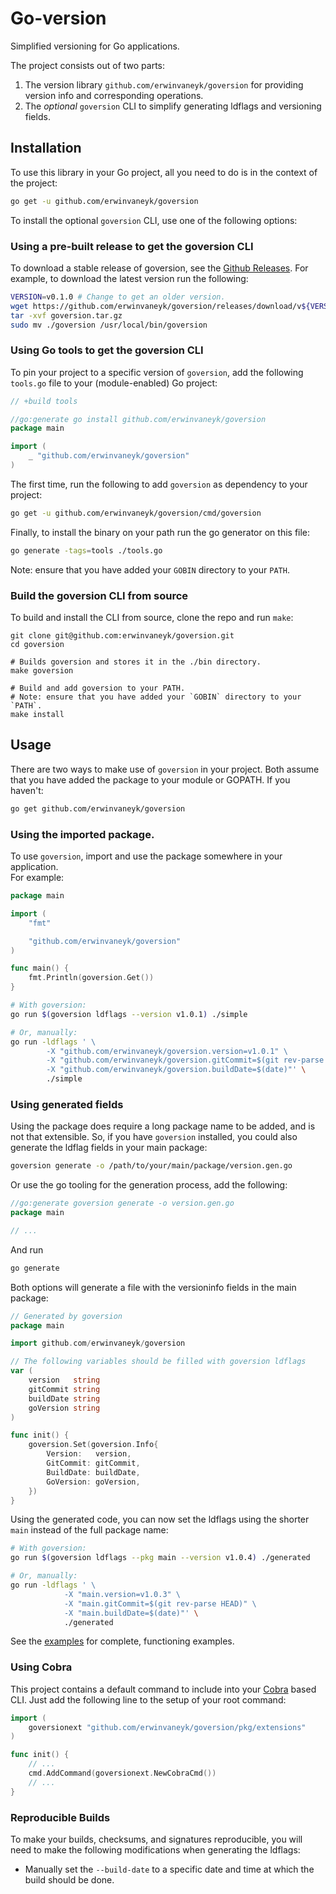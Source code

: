 # Go-version

Simplified versioning for Go applications.

The project consists out of two parts:
1. The version library `github.com/erwinvaneyk/goversion` for providing version
   info and corresponding operations.
2. The _optional_ `goversion` CLI to simplify generating ldflags and versioning
   fields.
   
## Installation

To use this library in your Go project, all you need to do is in the context of 
the project:

```bash
go get -u github.com/erwinvaneyk/goversion
```

To install the optional `goversion` CLI, use one of the following options:

### Using a pre-built release to get the goversion CLI

To download a stable release of goversion, see the 
[Github Releases](https://github.com/erwinvaneyk/goversion/releases). For 
example, to download the latest version run the following: 

```bash
VERSION=v0.1.0 # Change to get an older version.
wget https://github.com/erwinvaneyk/goversion/releases/download/v${VERSION}/goversion_$(echo $VERSION | sed 's/v//')_$(uname)_$(uname -m).tar.gz -O goversion.tar.gz
tar -xvf goversion.tar.gz
sudo mv ./goversion /usr/local/bin/goversion 
```

### Using Go tools to get the goversion CLI

To pin your project to a specific version of `goversion`, add the following 
`tools.go` file to your (module-enabled) Go project:
```go
// +build tools

//go:generate go install github.com/erwinvaneyk/goversion
package main

import (
	_ "github.com/erwinvaneyk/goversion"
)
```
The first time, run the following to add `goversion` as dependency to your project:
```bash
go get -u github.com/erwinvaneyk/goversion/cmd/goversion
```

Finally, to install the binary on your path  run the go generator on this file:
```bash
go generate -tags=tools ./tools.go
```

Note: ensure that you have added your `GOBIN` directory to your `PATH`.

### Build the goversion CLI from source

To build and install the CLI from source, clone the repo and run `make`:
```
git clone git@github.com:erwinvaneyk/goversion.git
cd goversion

# Builds goversion and stores it in the ./bin directory.
make goversion

# Build and add goversion to your PATH.
# Note: ensure that you have added your `GOBIN` directory to your `PATH`.
make install
```

## Usage

There are two ways to make use of `goversion` in your project. Both assume 
that you have added the package to your module or GOPATH. If you haven't:
 
```bash
go get github.com/erwinvaneyk/goversion
```

### Using the imported package.
To use `goversion`, import and use the package somewhere in your application.  
For example:

```go
package main

import (
	"fmt"

	"github.com/erwinvaneyk/goversion"
)

func main() {
	fmt.Println(goversion.Get())
}
```


```bash
# With goversion:
go run $(goversion ldflags --version v1.0.1) ./simple

# Or, manually:
go run -ldflags ' \
		-X "github.com/erwinvaneyk/goversion.version=v1.0.1" \
		-X "github.com/erwinvaneyk/goversion.gitCommit=$(git rev-parse HEAD)" \
		-X "github.com/erwinvaneyk/goversion.buildDate=$(date)"' \
	    ./simple
```

### Using generated fields
Using the package does require a long package name to be added, and is not that
extensible. So, if you have `goversion` installed, you could also generate the
ldflag fields in your main package:

```bash
goversion generate -o /path/to/your/main/package/version.gen.go
``` 

Or use the go tooling for the generation process, add the following:

```go
//go:generate goversion generate -o version.gen.go
package main

// ...
```

And run

```bash
go generate
```

Both options will generate a file with the versioninfo fields in the main 
package: 

```go
// Generated by goversion
package main

import github.com/erwinvaneyk/goversion

// The following variables should be filled with goversion ldflags 
var (
	version   string
	gitCommit string
	buildDate string
	goVersion string
)

func init() {
	goversion.Set(goversion.Info{
		Version:   version,
		GitCommit: gitCommit,
		BuildDate: buildDate,
		GoVersion: goVersion,
	})
}
```

Using the generated code, you can now set the ldflags using the shorter 
`main` instead of the full package name:
 
```bash
# With goversion:
go run $(goversion ldflags --pkg main --version v1.0.4) ./generated 

# Or, manually:
go run -ldflags ' \
    		-X "main.version=v1.0.3" \
    		-X "main.gitCommit=$(git rev-parse HEAD)" \
    		-X "main.buildDate=$(date)"' \
    		./generated
```

See the [examples](./examples) for complete, functioning examples.

### Using Cobra
This project contains a default command to include into your 
[Cobra](https://github.com/spf13/cobra) based CLI. Just add the following
line to the setup of your root command:   

```go
import (
	goversionext "github.com/erwinvaneyk/goversion/pkg/extensions"
)

func init() {
    // ...
	cmd.AddCommand(goversionext.NewCobraCmd())
    // ...
}
```

### Reproducible Builds

To make your builds, checksums, and signatures reproducible, you will need to 
make the following modifications when generating the ldflags:
- Manually set the `--build-date` to a specific date and time at which the build
  should be done.